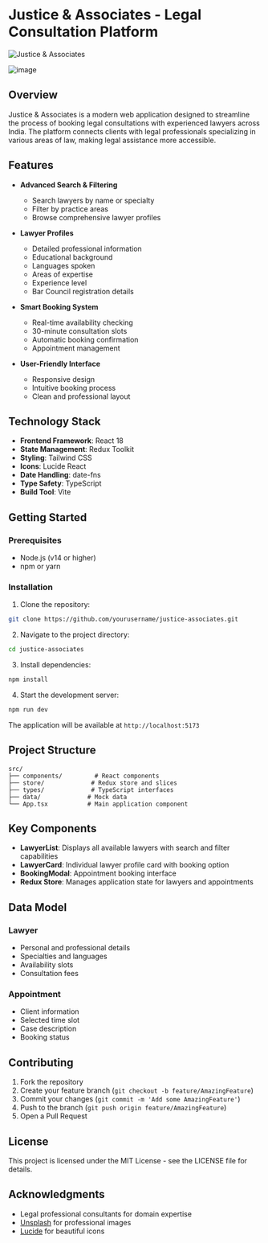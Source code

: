 # Justice & Associates - Legal Consultation Platform

![Justice & Associates](https://images.unsplash.com/photo-1589829545856-d10d557cf95f?auto=format&fit=crop&q=80&w=1200&h=400)

![image](https://github.com/user-attachments/assets/fafa69c2-9c6b-4011-b6c9-bcfac0cd1ec2)


## Overview

Justice & Associates is a modern web application designed to streamline the process of booking legal consultations with experienced lawyers across India. The platform connects clients with legal professionals specializing in various areas of law, making legal assistance more accessible.

## Features

- **Advanced Search & Filtering**
  - Search lawyers by name or specialty
  - Filter by practice areas
  - Browse comprehensive lawyer profiles

- **Lawyer Profiles**
  - Detailed professional information
  - Educational background
  - Languages spoken
  - Areas of expertise
  - Experience level
  - Bar Council registration details

- **Smart Booking System**
  - Real-time availability checking
  - 30-minute consultation slots
  - Automatic booking confirmation
  - Appointment management

- **User-Friendly Interface**
  - Responsive design
  - Intuitive booking process
  - Clean and professional layout

## Technology Stack

- **Frontend Framework**: React 18
- **State Management**: Redux Toolkit
- **Styling**: Tailwind CSS
- **Icons**: Lucide React
- **Date Handling**: date-fns
- **Type Safety**: TypeScript
- **Build Tool**: Vite

## Getting Started

### Prerequisites

- Node.js (v14 or higher)
- npm or yarn

### Installation

1. Clone the repository:
```bash
git clone https://github.com/yourusername/justice-associates.git
```

2. Navigate to the project directory:
```bash
cd justice-associates
```

3. Install dependencies:
```bash
npm install
```

4. Start the development server:
```bash
npm run dev
```

The application will be available at `http://localhost:5173`

## Project Structure

```
src/
├── components/         # React components
├── store/             # Redux store and slices
├── types/             # TypeScript interfaces
├── data/             # Mock data
└── App.tsx           # Main application component
```

## Key Components

- **LawyerList**: Displays all available lawyers with search and filter capabilities
- **LawyerCard**: Individual lawyer profile card with booking option
- **BookingModal**: Appointment booking interface
- **Redux Store**: Manages application state for lawyers and appointments

## Data Model

### Lawyer
- Personal and professional details
- Specialties and languages
- Availability slots
- Consultation fees

### Appointment
- Client information
- Selected time slot
- Case description
- Booking status

## Contributing

1. Fork the repository
2. Create your feature branch (`git checkout -b feature/AmazingFeature`)
3. Commit your changes (`git commit -m 'Add some AmazingFeature'`)
4. Push to the branch (`git push origin feature/AmazingFeature`)
5. Open a Pull Request

## License

This project is licensed under the MIT License - see the LICENSE file for details.

## Acknowledgments

- Legal professional consultants for domain expertise
- [Unsplash](https://unsplash.com) for professional images
- [Lucide](https://lucide.dev) for beautiful icons
